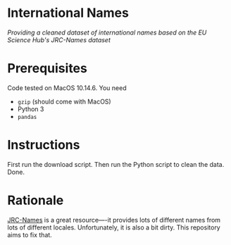 # International Names
_Providing a cleaned dataset of international names based on the EU Science Hub's JRC-Names dataset_

# Prerequisites

Code tested on MacOS 10.14.6. You need
- `gzip` (should come with MacOS)
- Python 3
- `pandas`

# Instructions

First run the download script. Then run the Python script to clean the data. Done.

# Rationale

[JRC-Names](https://ec.europa.eu/jrc/en/language-technologies/jrc-names) is a great resource—-it provides lots of different names from lots of different locales. Unfortunately, it is also a bit dirty. This repository aims to fix that.

